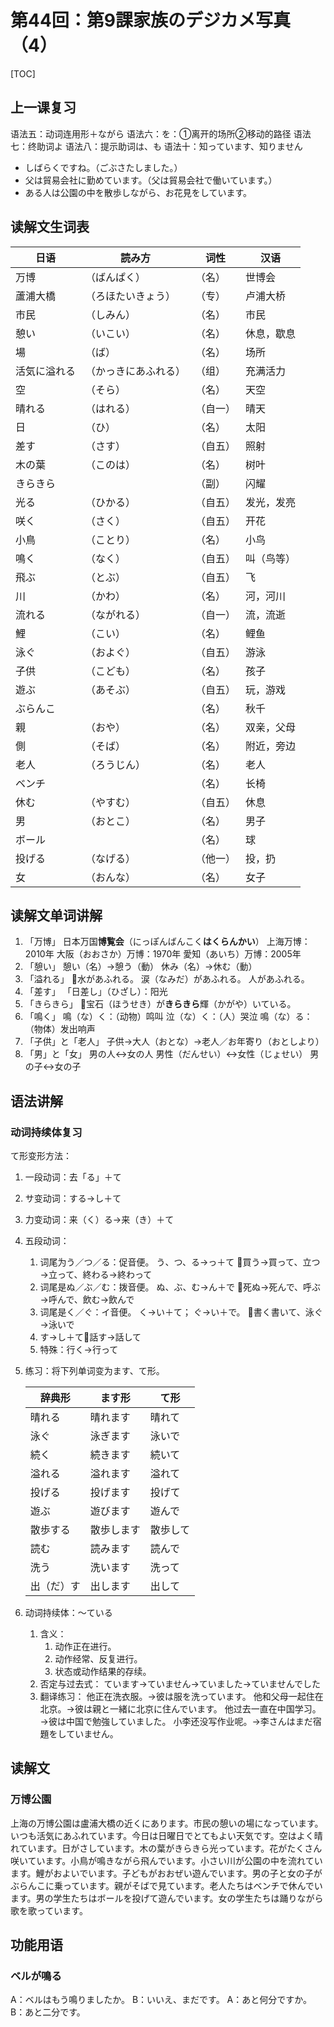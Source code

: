 # 第44回：第9課家族のデジカメ写真（4）

[TOC]

## 上一课复习

语法五：动词连用形＋ながら
语法六：を：①离开的场所②移动的路径
语法七：终助词よ
语法八：提示助词は、も
语法十：知っています、知りません

- しばらくですね。（ごぶさたしました。）
- 父は貿易会社に勤めています。（父は貿易会社で働いています。）
- ある人は公園の中を散歩しながら、お花見をしています。

## 读解文生词表

| 日语         | 読み方               | 词性     | 汉语       |
| ------------ | -------------------- | -------- | ---------- |
| 万博         | （ばんぱく）         | （名）   | 世博会     |
| 蘆浦大橋     | （ろほたいきょう）   | （专）   | 卢浦大桥   |
| 市民         | （しみん）           | （名）   | 市民       |
| 憩い         | （いこい）           | （名）   | 休息，歇息 |
| 場           | （ば）               | （名）   | 场所       |
| 活気に溢れる | （かっきにあふれる） | （组）   | 充满活力   |
| 空           | （そら）             | （名）   | 天空       |
| 晴れる       | （はれる）           | （自一） | 晴天       |
| 日           | （ひ）               | （名）   | 太阳       |
| 差す         | （さす）             | （自五） | 照射       |
| 木の葉       | （このは）           | （名）   | 树叶       |
| きらきら     |                      | （副）   | 闪耀       |
| 光る         | （ひかる）           | （自五） | 发光，发亮 |
| 咲く         | （さく）             | （自五） | 开花       |
| 小鳥         | （ことり）           | （名）   | 小鸟       |
| 鳴く         | （なく）             | （自五） | 叫（鸟等） |
| 飛ぶ         | （とぶ）             | （自五） | 飞         |
| 川           | （かわ）             | （名）   | 河，河川   |
| 流れる       | （ながれる）         | （自一） | 流，流逝   |
| 鯉           | （こい）             | （名）   | 鲤鱼       |
| 泳ぐ         | （およぐ）           | （自五） | 游泳       |
| 子供         | （こども）           | （名）   | 孩子       |
| 遊ぶ         | （あそぶ）           | （自五） | 玩，游戏   |
| ぶらんこ     |                      | （名）   | 秋千       |
| 親           | （おや）             | （名）   | 双亲，父母 |
| 側           | （そば）             | （名）   | 附近，旁边 |
| 老人         | （ろうじん）         | （名）   | 老人       |
| ベンチ       |                      | （名）   | 长椅       |
| 休む         | （やすむ）           | （自五） | 休息       |
| 男           | （おとこ）           | （名）   | 男子       |
| ボール       |                      | （名）   | 球         |
| 投げる       | （なげる）           | （他一） | 投，扔     |
| 女           | （おんな）           | （名）   | 女子       |

## 读解文单词讲解

1. 「万博」
   日本万国**博覧会**（にっぽんばんこく**はくらんかい**）
   上海万博：2010年
   大阪（おおさか）万博：1970年
   愛知（あいち）万博：2005年
2. 「憩い」
   憩い（名）→憩う（動）
   休み（名）→休む（動）
3. 「溢れる」
   📌水があふれる。
   涙（なみだ）があふれる。
   人があふれる。
4. 「差す」
   「日差し」（ひざし）：阳光
5. 「きらきら」
   📌宝石（ほうせき）が**きらきら**輝（かがや）いている。
6. 「鳴く」
   鳴（な）く：（动物）鸣叫
   泣（な）く：（人）哭泣
   鳴（な）る：（物体）发出响声
7. 「子供」と「老人」
   子供→大人（おとな）→老人／お年寄り（おとしより）
8. 「男」と「女」
   男の人↔︎女の人
   男性（だんせい）↔︎女性（じょせい）
   男の子↔︎女の子

## 语法讲解

### 动词持续体复习

て形变形方法：

1. 一段动词：去「る」＋て

2. サ变动词：する→し＋て

3. 力变动词：来（く）る→来（き）＋て

4. 五段动词：

   1. 词尾为う／つ／る：促音便。
      う、つ、る→っ＋て
      📌買う→買って、立つ→立って、終わる→終わって
   2. 词尾是ぬ／ぶ／む：拨音便。
      ぬ、ぶ、む→ん＋で
      📌死ぬ→死んで、呼ぶ→呼んで、飲む→飲んで
   3. 词尾是く／ぐ：イ音便。
      く→い＋て；
      ぐ→い＋で。
      📌書く書いて、泳ぐ→泳いで
   4. す→し＋て📌話す→話して
   5. 特殊：行く→行って

5. 练习：将下列单词变为ます、て形。

   | 辞典形     | ます形     | て形     |
   | ---------- | ---------- | -------- |
   | 晴れる     | 晴れます   | 晴れて   |
   | 泳ぐ       | 泳ぎます   | 泳いで   |
   | 続く       | 続きます   | 続いて   |
   | 溢れる     | 溢れます   | 溢れて   |
   | 投げる     | 投げます   | 投げて   |
   | 遊ぶ       | 遊びます   | 遊んで   |
   | 散歩する   | 散歩します | 散歩して |
   | 読む       | 読みます   | 読んで   |
   | 洗う       | 洗います   | 洗って   |
   | 出（だ）す | 出します   | 出して   |

2. 动词持续体：～ている

   1. 含义：
      1. 动作正在进行。
      2. 动作经常、反复进行。
      3. 状态或动作结果的存续。
   2. 否定与过去式：
      ています→ていません→ていました→ていませんでした
   3. 翻译练习：
      他正在洗衣服。→彼は服を洗っています。
      他和父母一起住在北京。→彼は親と一緒に北京に住んでいます。
      他过去一直在中国学习。→彼は中国で勉強していました。
      小李还没写作业呢。→李さんはまだ宿題をしていません。

## 读解文

### 万博公園

上海の万博公園は盧浦大橋の近くにあります。市民の憩いの場になっています。いつも活気にあふれています。今日は日曜日でとてもよい天気です。空はよく晴れています。日がさしています。木の葉がきらきら光っています。花がたくさん咲いています。小鳥が鳴きながら飛んでいます。小さい川が公園の中を流れています。鯉がおよいでいます。子どもがおおぜい遊んでいます。男の子と女の子がぶらんこに乗っています。親がそばで見ています。老人たちはベンチで休んでいます。男の学生たちはボールを投げて遊んでいます。女の学生たちは踊りながら歌を歌っています。

## 功能用语

### ベルが鳴る

A：ベルはもう鳴りましたか。
B：いいえ、まだです。
A：あと何分ですか。
B：あと二分です。